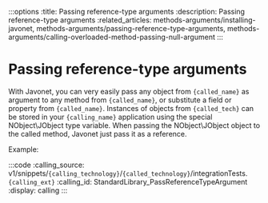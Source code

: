 :::options
:title: Passing reference-type arguments
:description: Passing reference-type arguments
:related_articles: methods-arguments/installing-javonet, methods-arguments/passing-reference-type-arguments, methods-arguments/calling-overloaded-method-passing-null-argument
:::

# Passing reference-type arguments

With Javonet, you can very easily pass any object from `{called_name}` as argument to any method from `{called_name}`, or substitute a field or property from `{called_name}`. Instances of objects from `{called_tech}` can be stored in your `{calling_name}` application using the special NObject\JObject type variable. When passing the NObject\JObject object to the called method, Javonet just pass it as a reference.  
  
Example:  
  
:::code 
:calling_source: v1/snippets/`{calling_technology}`/`{called_technology}`/integrationTests.`{calling_ext}`
:calling_id: StandardLibrary_PassReferenceTypeArgument
:display: calling
:::


